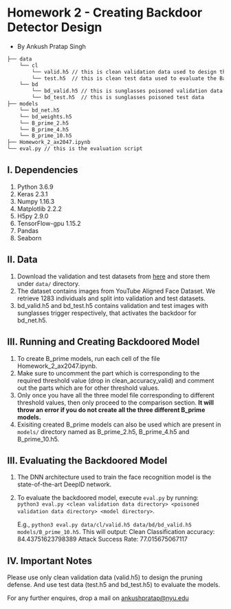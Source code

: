 # Homework 2 - Creating Backdoor Detector Design

- By Ankush Pratap Singh

```bash
├── data 
    └── cl
        └── valid.h5 // this is clean validation data used to design the defense
        └── test.h5  // this is clean test data used to evaluate the BadNet
    └── bd
        └── bd_valid.h5 // this is sunglasses poisoned validation data
        └── bd_test.h5  // this is sunglasses poisoned test data
├── models
    └── bd_net.h5
    └── bd_weights.h5
    └── B_prime_2.h5
    └── B_prime_4.h5
    └── B_prime_10.h5
├── Homework_2_ax2047.ipynb
└── eval.py // this is the evaluation script
```

## I. Dependencies
   1. Python 3.6.9
   2. Keras 2.3.1
   3. Numpy 1.16.3
   4. Matplotlib 2.2.2
   5. H5py 2.9.0
   6. TensorFlow-gpu 1.15.2
   7. Pandas
   8. Seaborn 
   
## II. Data
   1. Download the validation and test datasets from [here](https://drive.google.com/drive/folders/1Rs68uH8Xqa4j6UxG53wzD0uyI8347dSq?usp=sharing) and store them under `data/` directory.
   2. The dataset contains images from YouTube Aligned Face Dataset. We retrieve 1283 individuals and split into validation and test datasets.
   3. bd_valid.h5 and bd_test.h5 contains validation and test images with sunglasses trigger respectively, that activates the backdoor for bd_net.h5. 

## III. Running and Creating Backdoored Model  
   1. To create B_prime models, run each cell of the file Homework_2_ax2047.ipynb. 
   2. Make sure to uncomment the part which is corresponding to the required threshold value (drop in   clean_accuracy_valid) and comment out the parts which are for other threshold values.
   3. Only once you have all the three model file corresponding to different threshold values, then only proceed to the comparison section. **It will throw an error if you do not create all the three different B_prime models.**
   3. Exisiting created B_prime models can also be used which are present in `models/` directory named as B_prime_2.h5, B_prime_4.h5 and B_prime_10.h5.

## III. Evaluating the Backdoored Model
   1. The DNN architecture used to train the face recognition model is the state-of-the-art DeepID network. 
   2. To evaluate the backdoored model, execute `eval.py` by running:  
      `python3 eval.py <clean validation data directory> <poisoned validation data directory> <model directory>`.
      
      E.g., `python3 eval.py data/cl/valid.h5 data/bd/bd_valid.h5 models/B_prime_10.h5`. This will output:
      Clean Classification accuracy: 84.43751623798389
      Attack Success Rate: 77.015675067117

## IV. Important Notes
Please use only clean validation data (valid.h5) to design the pruning defense. And use test data (test.h5 and bd_test.h5) to evaluate the models. 

For any further enquires, drop a mail on ankushpratap@nyu.edu
